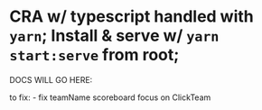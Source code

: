 CRA w/ typescript handled with `yarn`;
Install & serve w/ `yarn start:serve` from root;
==================
DOCS WILL GO HERE:

to fix: - fix teamName scoreboard focus on ClickTeam

